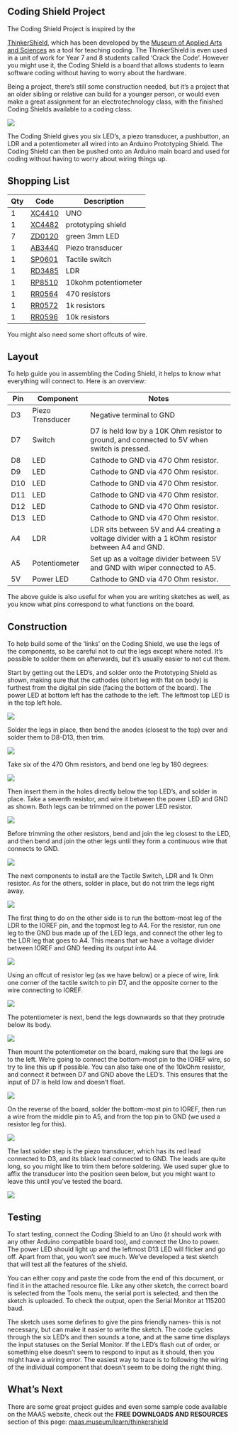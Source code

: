## Coding Shield Project

The Coding Shield Project is inspired by the

[ThinkerShield](https://maas.museum/product/thinkershield/), which has been developed by the [Museum of Applied Arts and Sciences](https://maas.museum/) as a tool for teaching coding. The ThinkerShield is even used in a unit of work for Year 7 and 8 students called ‘Crack the Code’. However you might use it, the Coding Shield is a board that allows students to learn software coding without having to worry about the hardware.

Being a project, there’s still some construction needed, but it’s a project that an older sibling or relative can build for a younger person, or would even make a great assignment for an electrotechnology class, with the finished Coding Shields available to a coding class.

![](images/1.png)

The Coding Shield gives you six LED’s, a piezo transducer, a pushbutton, an LDR and a potentiometer all wired into an Arduino Prototyping Shield. The Coding Shield can then be pushed onto an Arduino main board and used for coding without having to worry about wiring things up.


## Shopping List

|Qty| Code | Description |
|---|---|---|
|1 | [XC4410](http://jaycar.com.au/p/XC4410) | UNO
|1 | [XC4482](http://jaycar.com.au/p/XC4482) | prototyping shield
|7 | [ZD0120](http://jaycar.com.au/p/ZD0120) | green 3mm LED
|1 | [AB3440](http://jaycar.com.au/p/AB3440) | Piezo transducer
|1 | [SP0601](http://jaycar.com.au/p/SP0601) | Tactile switch
|1 | [RD3485](http://jaycar.com.au/p/RD3485) | LDR
|1 | [RP8510](http://jaycar.com.au/p/RP8510) | 10kohm potentiometer
|1 | [RR0564](http://jaycar.com.au/p/RR0564) | 470 resistors
|1 | [RR0572](http://jaycar.com.au/p/RR0572) | 1k resistors
|1 | [RR0596](http://jaycar.com.au/p/RR0596) | 10k resistors

You might also need some short offcuts of wire.

## Layout

To help guide you in assembling the Coding Shield, it helps to know what everything will connect to. Here is an overview:

|Pin|Component|Notes
|---|---|---
|D3|Piezo Transducer|Negative terminal to GND
|D7|Switch|D7 is held low by a 10K Ohm resistor to ground, and connected to 5V when switch is pressed.
|D8|LED|Cathode to GND via 470 Ohm resistor.
|D9|LED|Cathode to GND via 470 Ohm resistor.
|D10|LED|Cathode to GND via 470 Ohm resistor.
|D11|LED|Cathode to GND via 470 Ohm resistor.
|D12|LED|Cathode to GND via 470 Ohm resistor.
|D13|LED|Cathode to GND via 470 Ohm resistor.
|A4|LDR|LDR sits between 5V and A4 creating a voltage divider with a 1 kOhm resistor between A4 and GND.
|A5|Potentiometer|Set up as a voltage divider between 5V and GND with wiper connected to A5.
|5V|Power LED|Cathode to GND via 470 Ohm resistor.
The above guide is also useful for when you are writing sketches as well, as you know what pins correspond to what functions on the board.

## Construction

To help build some of the ‘links’ on the Coding Shield, we use the legs of the components, so be careful not to cut the legs except where noted. It’s possible to solder them on afterwards, but it’s usually easier to not cut them.

Start by getting out the LED’s, and solder onto the Prototyping Shield as shown, making sure that the cathodes (short leg with flat on body) is furthest from the digital pin side (facing the bottom of the board). The power LED at bottom left has the cathode to the left. The leftmost top LED is in the top left hole.

![](images/2.png)

Solder the legs in place, then bend the anodes (closest to the top) over and solder them to D8-D13, then trim.

![](images/3.png)

Take six of the 470 Ohm resistors, and bend one leg by 180 degrees:

![](images/4.png)

Then insert them in the holes directly below the top LED’s, and solder in place. Take a seventh resistor, and wire it between the power LED and GND as shown. Both legs can be trimmed on the power LED resistor.

![](images/5.png)

Before trimming the other resistors, bend and join the leg closest to the LED, and then bend and join the other legs until they form a continuous wire that connects to GND.

![](images/6.png)

The next components to install are the Tactile Switch, LDR and 1k Ohm resistor. As for the others, solder in place, but do not trim the legs right away.

![](images/7.png)

The first thing to do on the other side is to run the bottom-most leg of the LDR to the IOREF pin, and the topmost leg to A4. For the resistor, run one leg to the GND bus made up of the LED legs, and connect the other leg to the LDR leg that goes to A4. This means that we have a voltage divider between IOREF and GND feeding its output into A4.

![](images/8.png)

Using an offcut of resistor leg (as we have below) or a piece of wire, link one corner of the tactile switch to pin D7, and the opposite corner to the wire connecting to IOREF.

![](images/10.png)

The potentiometer is next, bend the legs downwards so that they protrude below its body.

![](images/11.png)

Then mount the potentiometer on the board, making sure that the legs are to the left. We’re going to connect the bottom-most pin to the IOREF wire, so try to line this up if possible. You can also take one of the 10kOhm resistor, and connect it between D7 and GND above the LED’s. This ensures that the input of D7 is held low and doesn’t float.

![](images/12.png)

On the reverse of the board, solder the bottom-most pin to IOREF, then run a wire from the middle pin to A5, and from the top pin to GND (we used a resistor leg for this).

![](images/13.png)

The last solder step is the piezo transducer, which has its red lead connected to D3, and its black lead connected to GND. The leads are quite long, so you might like to trim them before soldering. We used super glue to affix the transducer into the position seen below, but you might want to leave this until you’ve tested the board.

![](images/14.png)

## Testing

To start testing, connect the Coding Shield to an Uno (it should work with any other Arduino compatible board too), and connect the Uno to power. The power LED should light up and the leftmost D13 LED will flicker and go off. Apart from that, you won’t see much. We’ve developed a test sketch that will test all the features of the shield.

You can either copy and paste the code from the end of this document, or find it in the attached resource file. Like any other sketch, the correct board is selected from the Tools menu, the serial port is selected, and then the sketch is uploaded. To check the output, open the Serial Monitor at 115200 baud.

The sketch uses some defines to give the pins friendly names- this is not necessary, but can make it easier to write the sketch. The code cycles through the six LED’s and then sounds a tone, and at the same time displays the input statuses on the Serial Monitor. If the LED’s flash out of order, or something else doesn’t seem to respond to input as it should, then you might have a wiring error. The easiest way to trace is to following the wiring of the individual component that doesn’t seem to be doing the right thing.

## What’s Next

There are some great project guides and even some sample code available on the MAAS website, check out the **FREE DOWNLOADS AND RESOURCES** section of this page:
[maas.museum/learn/thinkershield](https://maas.museum/learn/thinkershield/)
